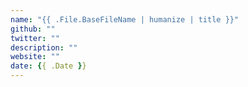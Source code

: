 ```yaml
---
name: "{{ .File.BaseFileName | humanize | title }}"
github: ""
twitter: ""
description: ""
website: ""
date: {{ .Date }}
---
```


